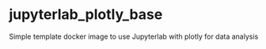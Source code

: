 # jupyterlab_plotly_base
Simple template docker image to use Jupyterlab with plotly for data analysis
